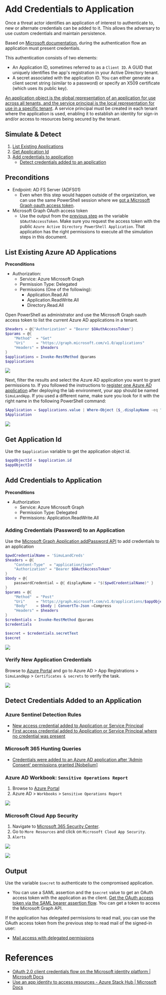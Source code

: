 # Add Credentials to Application

Once a threat actor identifies an application of interest to authenticate to, new or alternate credentials can be added to it. This allows the adversary to use custom credentials and maintain persistence.

Based on [Microsoft documentation](https://docs.microsoft.com/en-us/azure/active-directory/develop/v2-oauth2-client-creds-grant-flow), during the authentication flow an application must present credentials. 

This authentication consists of two elements:
* An Application ID, sometimes referred to as a `Client ID`. A GUID that uniquely identifies the app's registration in your Active Directory tenant.
* A secret associated with the application ID. You can either generate a client secret string (similar to a password) or specify an X509 certificate (which uses its public key).

[An application object is the global representation of an application for use across all tenants, and the service principal is the local representation for use in a specific tenant](https://docs.microsoft.com/en-us/azure/active-directory/develop/app-objects-and-service-principals). A service principal must be created in each tenant where the application is used, enabling it to establish an identity for sign-in and/or access to resources being secured by the tenant.

## Simulate & Detect
1.	[List Existing Applications](#list-existing-applications)
2.	[Get Application Id](#get-application-id)
3.	[Add credentials to application](#add-credentials-to-application)
    * [Detect credentials added to an application](#detect-credentials-added-to-an-application)

## Preconditions

* Endpoint: AD FS Server (ADFS01)
  * Even when this step would happen outside of the organization, we can use the same PowerShell session where we [got a Microsoft Graph oauth access token](../persistence/getOAuthTokenWithSAMLAssertion.md).
* Microsoft Graph OAuth access token
  * Use the output from the [previous step](../persistence/getOAuthTokenWithSAMLAssertion.md) as the variable `$OAuthAccessToken`. Make sure you request the access token with the public `Azure Active Directory PowerShell Application`. That application has the right permissions to execute all the simulation steps in this document.
## List Existing Azure AD Applications

**Preconditions**
* Authorization:
    * Service: Azure Microsoft Graph
    * Permission Type: Delegated
    * Permissions (One of the following):
        * Application.Read.All
        * Application.ReadWrite.All
        * Directory.Read.All

Open PowerShell as administrator and use the Microsoft Graph oauth access token to list the current Azure AD applications in a tenant.

```PowerShell
$headers = @{"Authorization" = "Bearer $OAuthAccessToken"}
$params = @{
    "Method"  = "Get"
    "Uri"     = "https://graph.microsoft.com/v1.0/applications"
    "Headers" = $headers
}
$applications = Invoke-RestMethod @params
$applications
```

![](../../resources/images/simulate_detect/persistence/addCredentialsToApplication/2021-05-19_01_all_registered_applications.png)

Next, filter the results and select the Azure AD application you want to grant permissions to. If you followed the instructions to [register one Azure AD application](../../2_deploy/_helper_docs/registerAADAppAndSP.md) after deploying the lab environment, your app should be named `SimuLandApp`. If you used a different name, make sure you look for it with the right name in the following PowerShell command:

```PowerShell
$Application = $applications.value | Where-Object {$_.displayName -eq "SimuLandApp"}
$Application
```

![](../../resources/images/simulate_detect/persistence/addCredentialsToApplication/2021-05-19_01_specific_application.png)

## Get Application Id

Use the `$application` variable to get the application object id.

```PowerShell
$appObjectId = $application.id
$appObjectId
```

## Add Credentials to Application

**Preconditions**
* Authorization
    * Service: Azure Microsoft Graph
    * Permission Type: Delegated
    * Permissions: Application.ReadWrite.All

### Adding Credentials (Password) to an Application

Use the [Microsoft Graph Application addPassword API](https://docs.microsoft.com/en-us/graph/api/application-addpassword?view=graph-rest-1.0&tabs=http) to add credentials to an application

```PowerShell
$pwdCredentialName = 'SimuLandCreds'
$headers = @{
    "Content-Type"  = "application/json"
    "Authorization" = "Bearer $OAuthAccessToken"
}
$body = @{
    passwordCredential = @{ displayName = "$($pwdCredentialName)" }
}
$params = @{
    "Method"  = "Post"
    "Uri"     = "https://graph.microsoft.com/v1.0/applications/$appObjectId/addPassword"
    "Body"    = $body | ConvertTo-Json –Compress
    "Headers" = $headers
}
$credentials = Invoke-RestMethod @params
$credentials

$secret = $credentials.secretText
$secret
```
 
![](../../resources/images/simulate_detect/persistence/addCredentialsToApplication/2021-05-19_04_app_new_secret.png)

### Verify New Application Credentials

Browse to [Azure Portal](https://portal.azure.com/) and go to Azure AD > App Registrations > `SimuLandApp` > `Certificates & secrets` to verify the task.

![](../../resources/images/simulate_detect/persistence/addCredentialsToApplication/2021-05-19_05_app_new_secret.png)

## Detect Credentials Added to an Application

### Azure Sentinel Detection Rules

* [New access credential added to Application or Service Principal](https://github.com/Azure/Azure-Sentinel/blob/master/Detections/AuditLogs/NewAppOrServicePrincipalCredential.yaml)
* [First access credential added to Application or Service Principal where no credential was present](https://github.com/Azure/Azure-Sentinel/blob/master/Detections/AuditLogs/FirstAppOrServicePrincipalCredential.yaml)

### Microsoft 365 Hunting Queries

* [Credentials were added to an Azure AD application after 'Admin Consent' permissions granted [Nobelium]](https://github.com/microsoft/Microsoft-365-Defender-Hunting-Queries/blob/773ebb498e0aa897678be98c34ffa56359bf29d9/Persistence/CredentialsAddAfterAdminConsentedToApp%5BNobelium%5D.md)

### Azure AD Workbook: `Sensitive Operations Report`
1.	Browse to [Azure Portal](https://portal.azure.com/)
2.	Azure AD > `Workbooks` > `Sensitive Operations Report`

![](../../resources/images/simulate_detect/persistence/addCredentialsToApplication/2021-05-19_06_workbook.png)

### Microsoft Cloud App Security
1.	Navigate to [Microsoft 365 Security Center](https://security.microsoft.com/).
2.	Go to `More Resources` and click on `Microsoft Cloud App Security`.
3.	`Alerts`
 
![](../../resources/images/simulate_detect/persistence/addCredentialsToApplication/2021-05-19_07_mcas_alert.png)

![](../../resources/images/simulate_detect/persistence/addCredentialsToApplication/2021-05-19_08_mcas_alert.png)

## Output

Use the variable `$secret` to authenticate to the compromised application.

* You can use a SAML assertion and the `$secret` value to get an OAuth access token with the application as the client. [Get the OAuth access token via the SAML bearer assertion flow](../persistence/getOAuthTokenWithSAMLAssertion.md). You can get a token to access the Microsoft Graph API.

If the application has delegated permissions to read mail, you can use the OAuth access token from the previous step to read mail of the signed-in user:

* [Mail access with delegated permissions](../collection/mailAccessDelegatedPermissions.md)

# References
* [OAuth 2.0 client credentials flow on the Microsoft identity platform | Microsoft Docs](https://docs.microsoft.com/en-us/azure/active-directory/develop/v2-oauth2-client-creds-grant-flow)
* [Use an app identity to access resources - Azure Stack Hub | Microsoft Docs](https://docs.microsoft.com/en-us/azure-stack/operator/azure-stack-create-service-principals?view=azs-2008&tabs=az1%2Caz2&pivots=state-disconnected)

